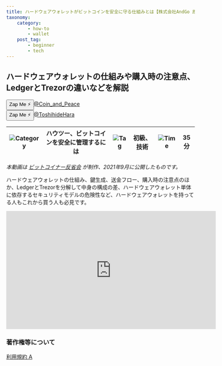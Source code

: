 ```yaml
---
title: ハードウェアウォレットがビットコインを安全に守る仕組みとは【株式会社AndGo 原利英 氏】
taxonomy:
    category:
        - how-to
        - wallet
    post_tag:
        - beginner
        - tech
---
```


## ハードウェアウォレットの仕組みや購入時の注意点、LedgerとTrezorの違いなどを解説

<div><button class="zap-button" data-npub="npub17n53d53ql9seuxap52r6uckkvvf9nk0pg2v6ecpj7z9nnh8fwh2sl3j6ds" data-relays="wss://relay.damus.io,wss://relay.snort.social,wss://nostr.wine,wss://relay.nostr.band">Zap Me ⚡</button><a href="https://twitter.com/Coin_and_Peace">@Coin_and_Peace</a></div>
<div><button class="zap-button" data-npub="npub13vrm6spruafg4m56zphaqj9ud5e5dfve7kgr26yf8z2gmw85t3cqszgwxs" data-relays="wss://relay.damus.io,wss://relay.snort.social,wss://nostr.wine,wss://relay.nostr.band">Zap Me ⚡</button><a href="https://twitter.com/ToshihideHara">@ToshihideHara</a></div>

|  ![Category](/_images/category.png)  |  ハウツー、ビットコインを安全に管理するには |  ![Tag](/_images/tag.png)  |  初級、技術  | ![Time](/_images/timer.png)  |  35分  |
| ---- | ---- | ---- | ---- | ---- | ---- |

*本動画は [ビットコイナー反省会](https://www.youtube.com/channel/UCRP9Ij6gL9IViB7MS3Ez9aw) が制作、2021年9月に公開したものです。*

ハードウェアウォレットの仕組み、鍵生成、送金フロー、購入時の注意点のほか、LedgerとTrezorを分解して中身の構成の差、ハードウェアウォレット単体に依存するセキュリティモデルの危険性など、ハードウェアウォレットを持ってる人もこれから買う人も必見です。

<center><iframe width="560" height="315" src="https://www.youtube.com/embed/aimC1r4VdFE" title="YouTube video player" frameborder="0" allow="accelerometer; autoplay; clipboard-write; encrypted-media; gyroscope; picture-in-picture" allowfullscreen=""></iframe></center>


### 著作権等について
[利用規約 A](https://lostinbitcoin.jp/copyright/#uaa)
